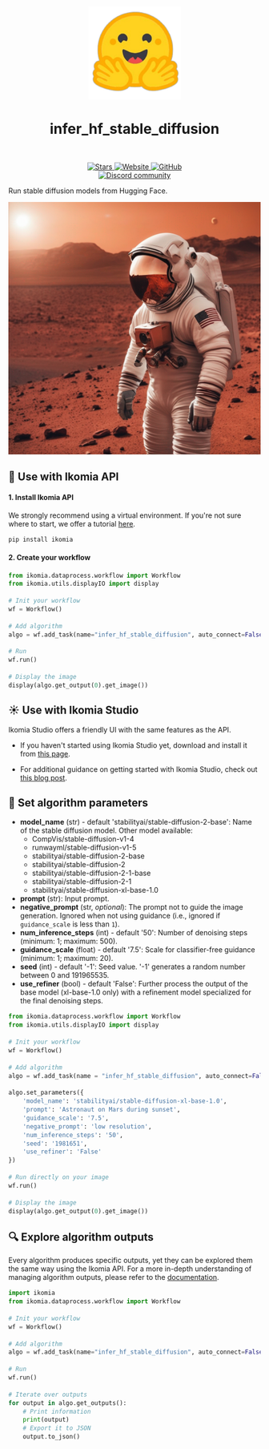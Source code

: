 <div align="center">
  <img src="https://raw.githubusercontent.com/Ikomia-hub/infer_hf_stable_diffusion/main/icons/icon.png" alt="Algorithm icon">
  <h1 align="center">infer_hf_stable_diffusion</h1>
</div>
<br />
<p align="center">
    <a href="https://github.com/Ikomia-hub/infer_hf_stable_diffusion">
        <img alt="Stars" src="https://img.shields.io/github/stars/Ikomia-hub/infer_hf_stable_diffusion">
    </a>
    <a href="https://app.ikomia.ai/hub/">
        <img alt="Website" src="https://img.shields.io/website/http/app.ikomia.ai/en.svg?down_color=red&down_message=offline&up_message=online">
    </a>
    <a href="https://github.com/Ikomia-hub/infer_hf_stable_diffusion/blob/main/LICENSE.md">
        <img alt="GitHub" src="https://img.shields.io/github/license/Ikomia-hub/infer_hf_stable_diffusion.svg?color=blue">
    </a>    
    <br>
    <a href="https://discord.com/invite/82Tnw9UGGc">
        <img alt="Discord community" src="https://img.shields.io/badge/Discord-white?style=social&logo=discord">
    </a> 
</p>

Run stable diffusion models from Hugging Face.

![Astronaute xl](https://raw.githubusercontent.com/Ikomia-hub/infer_hf_stable_diffusion/main/icons/output.png)

## :rocket: Use with Ikomia API

#### 1. Install Ikomia API

We strongly recommend using a virtual environment. If you're not sure where to start, we offer a tutorial [here](https://www.ikomia.ai/blog/a-step-by-step-guide-to-creating-virtual-environments-in-python).

```sh
pip install ikomia
```

#### 2. Create your workflow

```python
from ikomia.dataprocess.workflow import Workflow
from ikomia.utils.displayIO import display

# Init your workflow
wf = Workflow()

# Add algorithm
algo = wf.add_task(name="infer_hf_stable_diffusion", auto_connect=False)

# Run  
wf.run()

# Display the image
display(algo.get_output(0).get_image())
```

## :sunny: Use with Ikomia Studio

Ikomia Studio offers a friendly UI with the same features as the API.

- If you haven't started using Ikomia Studio yet, download and install it from [this page](https://www.ikomia.ai/studio).

- For additional guidance on getting started with Ikomia Studio, check out [this blog post](https://www.ikomia.ai/blog/how-to-get-started-with-ikomia-studio).

## :pencil: Set algorithm parameters

- **model_name** (str) - default 'stabilityai/stable-diffusion-2-base': Name of the stable diffusion model. Other model available:
    - CompVis/stable-diffusion-v1-4
    - runwayml/stable-diffusion-v1-5
    - stabilityai/stable-diffusion-2-base
    - stabilityai/stable-diffusion-2
    - stabilityai/stable-diffusion-2-1-base
    - stabilityai/stable-diffusion-2-1
    - stabilityai/stable-diffusion-xl-base-1.0
- **prompt** (str): Input prompt.
- **negative_prompt** (str, *optional*): The prompt not to guide the image generation. Ignored when not using guidance (i.e., ignored if `guidance_scale` is less than `1`).
- **num_inference_steps** (int) - default '50': Number of denoising steps (minimum: 1; maximum: 500).
- **guidance_scale** (float) - default '7.5': Scale for classifier-free guidance (minimum: 1; maximum: 20).
- **seed** (int) - default '-1': Seed value. '-1' generates a random number between 0 and 191965535.
- **use_refiner** (bool) - default 'False': Further process the output of the base model (xl-base-1.0 only) with a refinement model specialized for the final denoising steps. 


```python
from ikomia.dataprocess.workflow import Workflow
from ikomia.utils.displayIO import display

# Init your workflow
wf = Workflow()

# Add algorithm
algo = wf.add_task(name = "infer_hf_stable_diffusion", auto_connect=False)

algo.set_parameters({
    'model_name': 'stabilityai/stable-diffusion-xl-base-1.0',
    'prompt': 'Astronaut on Mars during sunset',
    'guidance_scale': '7.5',
    'negative_prompt': 'low resolution',
    'num_inference_steps': '50',
    'seed': '1981651',
    'use_refiner': 'False'
})

# Run directly on your image
wf.run()

# Display the image
display(algo.get_output(0).get_image())
```

## :mag: Explore algorithm outputs

Every algorithm produces specific outputs, yet they can be explored them the same way using the Ikomia API. For a more in-depth understanding of managing algorithm outputs, please refer to the [documentation](https://ikomia-dev.github.io/python-api-documentation/advanced_guide/IO_management.html).

```python
import ikomia
from ikomia.dataprocess.workflow import Workflow

# Init your workflow
wf = Workflow()

# Add algorithm
algo = wf.add_task(name="infer_hf_stable_diffusion", auto_connect=False)

# Run 
wf.run()

# Iterate over outputs
for output in algo.get_outputs():
    # Print information
    print(output)
    # Export it to JSON
    output.to_json()
```
